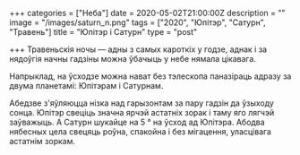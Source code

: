 +++
categories = ["Неба"]
date = 2020-05-02T21:00:00Z
description = ""
image = "/images/saturn_n.png"
tags = ["2020", "Юпітэр", "Сатурн", "Травень"]
title = "Юпітэр і Сатурн"
type = "post"

+++
Травеньскія ночы — адны з самых кароткіх у годзе, аднак і за нядоўгія начны гадзiны можна ўбачыць у небе нямала цікавага.  
  
Напрыклад, на ўсходзе можна нават без тэлескопа паназіраць адразу за двума планетамі: Юпітэрам і Сатурнам.  
  
Абедзве з'яўляюцца нізка над гарызонтам за пару гадзін да ўзыходу сонца. Юпітэр свеціць значна ярчэй астатніх зорак і таму яго лягчэй заўважыць. А Сатурн шукайце на 5 ° на ўсход ад Юпітэра. Абодва нябесных цела свецяць роўна, спакойна і без мігацення, уласцівага астатнім зоркам.
